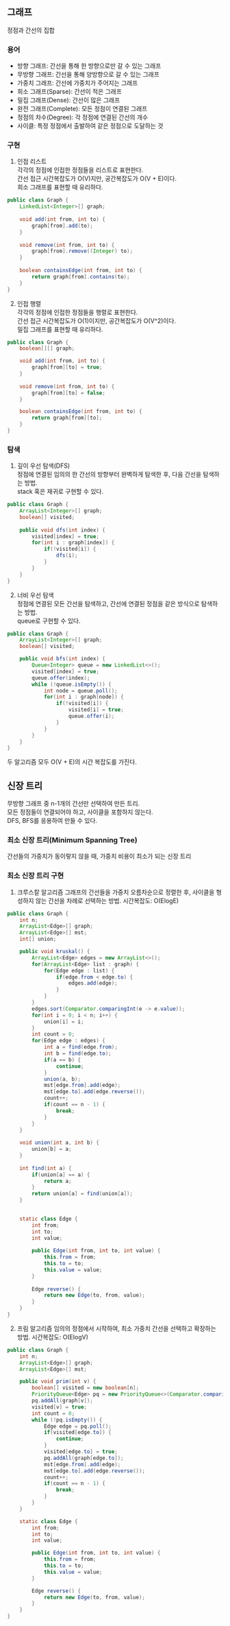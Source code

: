 ## 그래프
정점과 간선의 집합

### 용어
- 방향 그래프: 간선을 통해 한 방향으로만 갈 수 있는 그래프   
- 무방향 그래프: 간선을 통해 양방향으로 갈 수 있는 그래프   
- 가중치 그래프: 간선에 가중치가 주어지는 그래프
- 희소 그래프(Sparse): 간선이 적은 그래프
- 밀집 그래프(Dense): 간선이 많은 그래프
- 완전 그래프(Complete): 모든 정점이 연결된 그래프
- 정점의 차수(Degree): 각 정점에 연결된 간선의 개수   
- 사이클: 특정 정점에서 출발하여 같은 정점으로 도달하는 것   

### 구현
1. 인접 리스트   
각각의 정점에 인접한 정점들을 리스트로 표현한다.   
간선 접근 시간복잡도가 O(V)지만, 공간복잡도가 O(V + E)이다.   
희소 그래프를 표현할 때 유리하다.   
```java
public class Graph {
    LinkedList<Integer>[] graph;
    
    void add(int from, int to) {
        graph[from].add(to);
    }
    
    void remove(int from, int to) {
        graph[from].remove((Integer) to);
    }
    
    boolean containsEdge(int from, int to) {
        return graph[from].contains(to);
    }
}
```

2. 인접 행렬   
각각의 정점에 인접한 정점들을 행렬로 표현한다.   
간선 접근 시간복잡도가 O(1)이지만, 공간복잡도가 O(V^2)이다.   
밀집 그래프를 표현할 때 유리하다.   
```java
public class Graph {
    boolean[][] graph;

    void add(int from, int to) {
        graph[from][to] = true;
    }
    
    void remove(int from, int to) {
        graph[from][to] = false;
    }

    boolean containsEdge(int from, int to) {
        return graph[from][to];
    }
}
```

### 탐색   
1. 깊이 우선 탐색(DFS)   
정점에 연결된 임의의 한 간선의 방향부터 완벽하게 탐색한 후, 다음 간선을 탐색하는 방법.   
stack 혹은 재귀로 구현할 수 있다.   
```java
public class Graph {
    ArrayList<Integer>[] graph;
    boolean[] visited;
    
    public void dfs(int index) {
        visited[index] = true;
        for(int i : graph[index]) {
            if(!visited[i]) {
                dfs(i);
            }
        }
    }
}
```

2. 너비 우선 탐색   
정점에 연결된 모든 간선을 탐색하고, 간선에 연결된 정점을 같은 방식으로 탐색하는 방법.   
queue로 구현할 수 있다.
```java
public class Graph {
    ArrayList<Integer>[] graph;
    boolean[] visited;

    public void bfs(int index) {
        Queue<Integer> queue = new LinkedList<>();
        visited[index] = true;
        queue.offer(index);
        while (!queue.isEmpty()) {
            int node = queue.poll();
            for(int i : graph[node]) {
                if(!visited[i]) {
                    visited[i] = true;
                    queue.offer(i);
                }
            }
        }
    }
}
```

두 알고리즘 모두 O(V + E)의 시간 복잡도를 가진다.   

## 신장 트리
무방향 그래프 중 n-1개의 간선만 선택하여 만든 트리.   
모든 정점들이 연결되어야 하고, 사이클을 포함하지 않는다.   
DFS, BFS를 응용하여 만들 수 있다.

### 최소 신장 트리(Minimum Spanning Tree)
간선들의 가중치가 동이랗지 않을 때, 가중치 비용이 최소가 되는 신장 트리

### 최소 신장 트리 구현
1. 크루스칼 알고리즘
그래프의 간선들을 가중치 오름차순으로 정렬한 후, 사이클을 형성하지 않는 간선을 차례로 선택하는 방법.
시간복잡도: O(ElogE)
```java
public class Graph {
    int n;
    ArrayList<Edge>[] graph;
    ArrayList<Edge>[] mst;
    int[] union;

    public void kruskal() {
        ArrayList<Edge> edges = new ArrayList<>();
        for(ArrayList<Edge> list : graph) {
            for(Edge edge : list) {
                if(edge.from < edge.to) {
                    edges.add(edge);
                }
            }
        }
        edges.sort(Comparator.comparingInt(e -> e.value));
        for(int i = 0; i < n; i++) {
            union[i] = i;
        }
        int count = 0;
        for(Edge edge : edges) {
            int a = find(edge.from);
            int b = find(edge.to);
            if(a == b) {
                continue;
            }
            union(a, b);
            mst[edge.from].add(edge);
            mst[edge.to].add(edge.reverse());
            count++;
            if(count == n - 1) {
                break;
            }
        }
    }
    
    void union(int a, int b) {
        union[b] = a;
    }
    
    int find(int a) {
        if(union[a] == a) {
            return a;
        }
        return union[a] = find(union[a]);
    }
    

    static class Edge {
        int from;
        int to;
        int value;
        
        public Edge(int from, int to, int value) {
            this.from = from;
            this.to = to;
            this.value = value;
        }
        
        Edge reverse() {
            return new Edge(to, from, value);
        }
    }
}
```

2. 프림 알고리즘
임의의 정점에서 시작하여, 최소 가중치 간선을 선택하고 확장하는 방법.
시간복잡도: O(ElogV)
```java
public class Graph {
    int n;
    ArrayList<Edge>[] graph;
    ArrayList<Edge>[] mst;

    public void prim(int v) {
        boolean[] visited = new boolean[n];
        PriorityQueue<Edge> pq = new PriorityQueue<>(Comparator.comparingInt(e -> e.value));
        pq.addAll(graph[v]);
        visited[v] = true;
        int count = 0;
        while (!pq.isEmpty()) {
            Edge edge = pq.poll();
            if(visited[edge.to]) {
                continue;
            }
            visited[edge.to] = true;
            pq.addAll(graph[edge.to]);
            mst[edge.from].add(edge);
            mst[edge.to].add(edge.reverse());
            count++;
            if(count == n - 1) {
                break;
            }
        }
    }

    static class Edge {
        int from;
        int to;
        int value;

        public Edge(int from, int to, int value) {
            this.from = from;
            this.to = to;
            this.value = value;
        }

        Edge reverse() {
            return new Edge(to, from, value);
        }
    }
}
```

